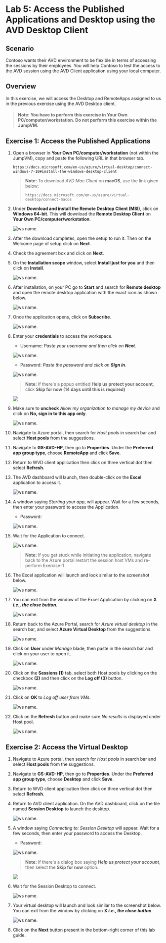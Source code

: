 # Lab 5: Access the Published Applications and Desktop using the AVD Desktop Client

## **Scenario**

Contoso wants their AVD environment to be flexible in terms of accessing the sessions by their employees. You will help Contoso to test the access to the AVD session using the AVD Client application using your local computer.

## **Overview**

In this exercise, we will access the Desktop and RemoteApps assigned to us in the previous exercise using the AVD Desktop client.

>#### **Note:** You have to perform this exercise in **Your Own PC/computer/workstation.** Do not perform this exercise within the JumpVM.

## Exercise 1: Access the Published Applications

1. Open a browser in **Your Own PC/computer/workstation** (not within the JumpVM), copy and paste the following URL in that browser tab.

   ```
   https://docs.microsoft.com/en-us/azure/virtual-desktop/connect-windows-7-10#install-the-windows-desktop-client
   ```

   > **Note:** To download *AVD Mac Client* on **macOS**, use the link given below:
   >
   > ```
   > https://docs.microsoft.com/en-us/azure/virtual-desktop/connect-macos
   > ```

1. Under **Download and install the Remote Desktop Client (MSI)**, click on **Windows 64-bit**. This will download the **Remote Desktop Client** on **Your Own PC/computer/workstation**.
   
   ![ws name.](media/lab5-1.png)
      
1. After the download completes, open the setup to run it. Then on the Welcome page of setup click on **Next**.

1. Check the agreement box and click on **Next**.

1. On the **Installation scope** window, select **Install just for you** and then click on **Install**.

   ![ws name.](media/wvd41.png)

1. After installation, on your PC go to **Start** and search for **Remote desktop** and open the remote desktop application with the exact icon as shown below.

   ![ws name.](media/137.png)
   
1. Once the application opens, click on **Subscribe**.

   ![ws name.](media/a49.png)
  
1. Enter your **credentials** to access the workspace.

   - Username: *Paste your username* **<inject key="AzureAdUserEmail" />** *and then click on **Next**.*
   
   ![ws name.](media/95.png)

   - Password: *Paste the password* **<inject key="AzureAdUserPassword" />** *and click on **Sign in**.*

   ![ws name.](media/96.png)
   
   >**Note:** If there's a popup entitled **Help us protect your account**, click **Skip for now (14 days until this is required)**

   ![](media/skipfornow.png)

1. Make sure to **uncheck** *Allow my organization to manage my device* and click on **No, sign in to this app only**.

   ![ws name.](media/ex4t1s9.png)

1. Navigate to Azure portal, then search for *Host pools* in search bar and select **Host pools** from the suggestions.

1. Navigate to **GS-AVD-HP**, then go to **Properties**. Under the **Preferred app group type**, choose **RemoteApp** and click **Save**.

1. Return to WVD client application then click on three vertical dot then select **Refresh**.
      
1. The AVD dashboard will launch, then double-click on the **Excel** application to access it.

   ![ws name.](media/ex4t1s10.png)
   
1. A window saying *Starting your app*, will appear. Wait for a few seconds, then enter your password to access the Application.

    - Password: **<inject key="AzureAdUserPassword" />**
   
   ![ws name.](media/ch14.png)

1. Wait for the Application to connect.

   ![ws name.](media/58.png)
    
   >**Note:** If you get stuck while initiating the application, navigate back to the Azure portal restart the session host VMs and re-perform Exercise-1
   
1. The Excel application will launch and look similar to the screenshot below.

   ![ws name.](media/ch15.png) 
    
1. You can exit from the window of the Excel Application by clicking on **X *i.e., the close button***.

   ![ws name.](media/ch16.png)

1. Return back to the Azure Portal, search for *Azure virtual desktop* in the search bar, and select **Azure Virtual Desktop** from the suggestions.

   ![ws name.](media/w1.png)

1. Click on **User** under *Manage* blade, then paste **<inject key="AzureAdUserEmail" />** in the search bar and click on your user to open it.

   ![ws name.](media/AVD-users.png)

1. Click on the **Sessions (1)** tab, select both Host pools by clicking on the checkbox **(2)** and then click on the **Log off (3)** button.

   ![ws name.](media-2/hplogoff.png)

1. Click on **OK** to *Log off user from VMs*.

   ![ws name.](media/jvm9.png)

1. Click on the **Refresh** button and make sure *No results* is displayed under Host pool.

   ![ws name.](media-1/Ex5-task1-step19.png)
   
## Exercise 2: Access the Virtual Desktop

1. Navigate to Azure portal, then search for *Host pools* in search bar and select **Host pools** from the suggestions.

1. Navigate to **GS-AVD-HP**, then go to **Properties**. Under the **Preferred app group type**, choose **Desktop** and click **Save**.

1. Return to WVD client application then click on three vertical dot then select **Refresh**.

1. Return to AVD client application. On the AVD dashboard, click on the tile named **Session Desktop** to launch the desktop.

   ![ws name.](media/labinst24.png)
   
1. A window saying *Connecting to: Session Desktop* will appear. Wait for a few seconds, then enter your password to access the Desktop.

   - Password: **<inject key="AzureAdUserPassword" />**
   
   ![ws name.](media/ch14.png)
   
   >**Note:** If there's a dialog box saying ***Help us protect your account***, then select the **Skip for now** option.
   
   ![](media/login.png)

1. Wait for the Session Desktop to connect.

   ![ws name.](media/ex4t2s4.png)

1. Your virtual desktop will launch and look similar to the screenshot below. You can exit from the window by clicking on **X *i.e., the close button***. 
        
   ![ws name.](./media/sessiondesktop1.1.png)   
     
1. Click on the **Next** button present in the bottom-right corner of this lab guide. 

